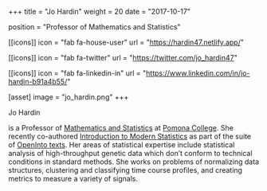 +++
title = "Jo Hardin"
weight = 20
date = "2017-10-17"

position = "Professor of Mathematics and Statistics"

[[icons]]
  icon = "fab fa-house-user"
  url = "https://hardin47.netlify.app/"
  
[[icons]]
  icon = "fab fa-twitter"
  url = "https://twitter.com/jo_hardin47"

[[icons]]
  icon = "fab fa-linkedin-in"
  url = "https://www.linkedin.com/in/jo-hardin-b91a4b55/"

[asset]
  image = "jo_hardin.png"
+++

Jo Hardin

is a Professor of [Mathematics and Statistics]() at [Pomona College](http://pomona.edu/).  She recently co-authored [Introduction to Modern Statistics](https://www.openintro.org/book/ims/) as part of the suite of [OpenInto texts](https://www.openintro.org/).  Her areas of statistical expertise include statistical analysis of high-throughput genetic data which don’t conform to technical conditions in standard methods. She works on problems of normalizing data structures, clustering and classifying time course profiles, and creating metrics to measure a variety of signals.
